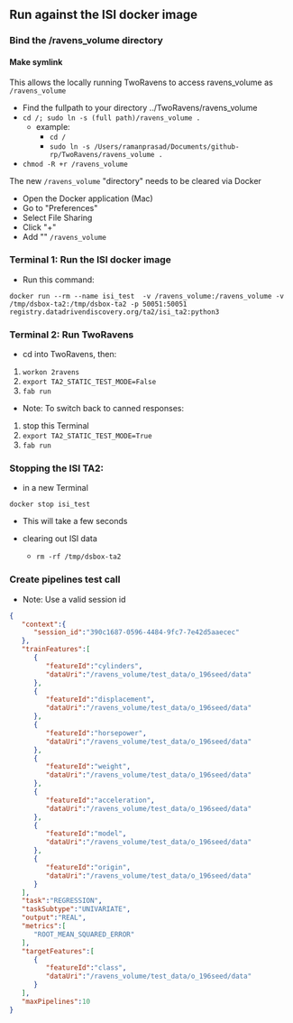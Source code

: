 
## Run against the ISI docker image

### Bind the /ravens_volume directory

#### Make symlink

This allows the locally running TwoRavens to access ravens_volume as `/ravens_volume`
  - Find the fullpath to your directory ../TwoRavens/ravens_volume
  - `cd /; sudo ln -s (full path)/ravens_volume .`
    - example:
      - `cd /`
      - `sudo ln -s /Users/ramanprasad/Documents/github-rp/TwoRavens/ravens_volume .`
  - `chmod -R +r /ravens_volume`

The new `/ravens_volume` "directory" needs to be cleared via Docker
  - Open the Docker application (Mac)
  - Go to "Preferences"
  - Select File Sharing
  - Click "+"
  - Add "" `/ravens_volume`


### Terminal 1:  Run the ISI docker image

- Run this command:

```
docker run --rm --name isi_test  -v /ravens_volume:/ravens_volume -v /tmp/dsbox-ta2:/tmp/dsbox-ta2 -p 50051:50051 registry.datadrivendiscovery.org/ta2/isi_ta2:python3
```


### Terminal 2: Run TwoRavens

- cd into TwoRavens, then:
1. `workon 2ravens`
2. `export TA2_STATIC_TEST_MODE=False`
3. `fab run`

- Note: To switch back to canned responses:
1. stop this Terminal
2. `export TA2_STATIC_TEST_MODE=True`
3. `fab run`

### Stopping the ISI TA2:

- in a new Terminal
```
docker stop isi_test
```
  - This will take a few seconds

- clearing out ISI data
  - `rm -rf /tmp/dsbox-ta2`


### Create pipelines test call

- Note: Use a valid session id

```json
{
   "context":{
      "session_id":"390c1687-0596-4484-9fc7-7e42d5aaecec"
   },
   "trainFeatures":[
      {
         "featureId":"cylinders",
         "dataUri":"/ravens_volume/test_data/o_196seed/data"
      },
      {
         "featureId":"displacement",
         "dataUri":"/ravens_volume/test_data/o_196seed/data"
      },
      {
         "featureId":"horsepower",
         "dataUri":"/ravens_volume/test_data/o_196seed/data"
      },
      {
         "featureId":"weight",
         "dataUri":"/ravens_volume/test_data/o_196seed/data"
      },
      {
         "featureId":"acceleration",
         "dataUri":"/ravens_volume/test_data/o_196seed/data"
      },
      {
         "featureId":"model",
         "dataUri":"/ravens_volume/test_data/o_196seed/data"
      },
      {
         "featureId":"origin",
         "dataUri":"/ravens_volume/test_data/o_196seed/data"
      }
   ],
   "task":"REGRESSION",
   "taskSubtype":"UNIVARIATE",
   "output":"REAL",
   "metrics":[
      "ROOT_MEAN_SQUARED_ERROR"
   ],
   "targetFeatures":[
      {
         "featureId":"class",
         "dataUri":"/ravens_volume/test_data/o_196seed/data"
      }
   ],
   "maxPipelines":10
}
```
